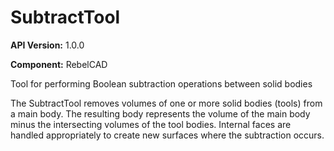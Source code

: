 # SubtractTool

**API Version:** 1.0.0

**Component:** RebelCAD

Tool for performing Boolean subtraction operations between solid bodies

The SubtractTool removes volumes of one or more solid bodies (tools) from a main body.
The resulting body represents the volume of the main body minus the intersecting
volumes of the tool bodies. Internal faces are handled appropriately to create
new surfaces where the subtraction occurs.

